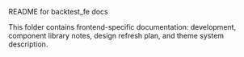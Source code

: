 README for backtest_fe docs

This folder contains frontend-specific documentation: development, component library notes, design refresh plan, and theme system description.
